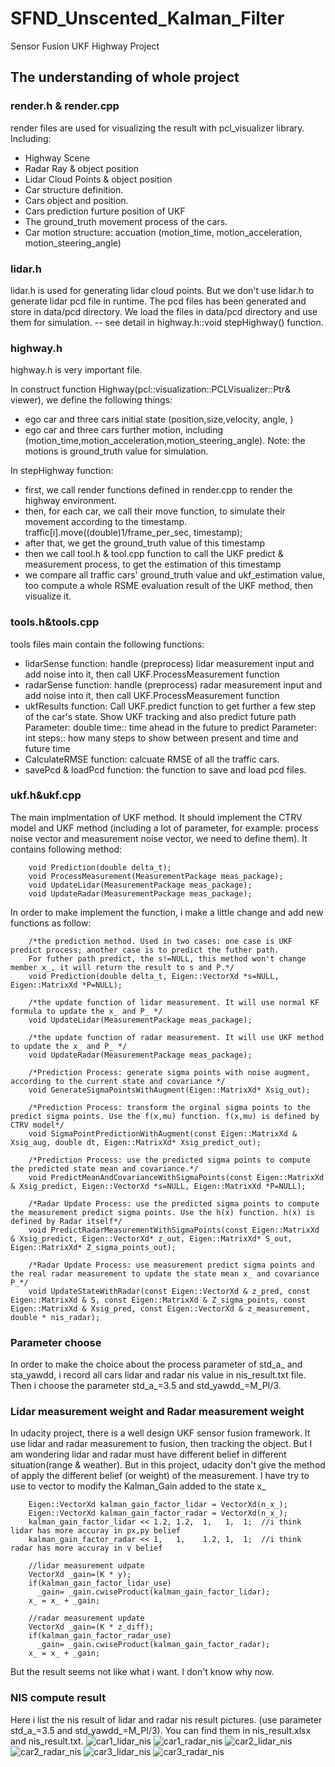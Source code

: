 # SFND_Unscented_Kalman_Filter
Sensor Fusion UKF Highway Project 

## The understanding of whole project

### render.h & render.cpp
render files are used for visualizing the result with pcl_visualizer library. 
Including:
- Highway Scene
- Radar Ray & object position
- Lidar Cloud Points & object position
- Car structure definition.
- Cars object and position.
- Cars prediction furture position of UKF
- The ground_truth movement process of the cars.
- Car motion structure: accuation (motion_time, motion_acceleration, motion_steering_angle)

### lidar.h
lidar.h is used for generating lidar cloud points.
But we don't use lidar.h to generate lidar pcd file in runtime. 
The pcd files has been generated and store in data/pcd directory. 
We load the files in data/pcd directory and use them for simulation.  -- see detail in highway.h::void stepHighway() function.

### highway.h
highway.h is very important file.

In construct function Highway(pcl::visualization::PCLVisualizer::Ptr& viewer), we define the following things:
- ego car and three cars initial state (position,size,velocity, angle, )
- ego car and three cars further motion, including (motion_time,motion_acceleration,motion_steering_angle). Note: the motions is ground_truth value for simulation.

In stepHighway function:
- first, we call render functions defined in render.cpp to render the highway environment.
- then, for each car, we call their move function, to simulate their movement according to the timestamp.
        traffic[i].move((double)1/frame_per_sec, timestamp);
- after that, we get the ground_truth value of this timestamp
- then we call tool.h & tool.cpp function to call the UKF predict & measurement process, to get the estimation of this timestamp
- we compare all traffic cars' ground_truth value and ukf_estimation value, too compute a whole RSME evaluation result of the UKF method, then visualize it.

### tools.h&tools.cpp
tools files main contain the following functions:
- lidarSense function: handle (preprocess) lidar measurement input and add noise into it, then call UKF.ProcessMeasurement function
- radarSense function: handle (preprocess) radar measurement input and add noise into it, then call UKF.ProcessMeasurement function
- ukfResults function: 
    Call UKF.predict function to get further a few step of the car's state.
    Show UKF tracking and also predict future path
        Parameter: double time:: time ahead in the future to predict
        Parameter: int steps:: how many steps to show between present and time and future time
- CalculateRMSE function: calcuate RMSE of all the traffic cars.
- savePcd & loadPcd function: the function to save and load pcd files.

### ukf.h&ukf.cpp
The main implmentation of UKF method.
It should implement the CTRV model and UKF method (including a lot of parameter, for example: process noise vector and measurement noise vector, we need to define them).
It contains following method:

        void Prediction(double delta_t);
        void ProcessMeasurement(MeasurementPackage meas_package);
        void UpdateLidar(MeasurementPackage meas_package);
        void UpdateRadar(MeasurementPackage meas_package);
        
In order to make implement the function, i make a little change and add new functions as follow:

        /*the prediction method. Used in two cases: one case is UKF predict process; another case is to predict the futher path.
        For futher path predict, the s!=NULL, this method won't change member x_, it will return the result to s and P.*/
        void Prediction(double delta_t, Eigen::VectorXd *s=NULL, Eigen::MatrixXd *P=NULL);
        
        /*the update function of lidar measurement. It will use normal KF formula to update the x_ and P_ */
        void UpdateLidar(MeasurementPackage meas_package);
        
        /*the update function of radar measurement. It will use UKF method to update the x_ and P_ */
        void UpdateRadar(MeasurementPackage meas_package);
        
        /*Prediction Process: generate sigma points with noise augment, according to the current state and covariance */
        void GenerateSigmaPointsWithAugment(Eigen::MatrixXd* Xsig_out);
        
        /*Prediction Process: transform the orginal sigma points to the predict sigma points. Use the f(x,mu) function. f(x,mu) is defined by CTRV model*/
        void SigmaPointPredictionWithAugment(const Eigen::MatrixXd & Xsig_aug, double dt, Eigen::MatrixXd* Xsig_predict_out);
        
        /*Prediction Process: use the predicted sigma points to compute the predicted state mean and covariance.*/
        void PredictMeanAndCovarianceWithSigmaPoints(const Eigen::MatrixXd & Xsig_predict, Eigen::VectorXd *s=NULL, Eigen::MatrixXd *P=NULL);
        
        /*Radar Update Process: use the predicted sigma points to compute the measurement predict sigma points. Use the h(x) function. h(x) is defined by Radar itself*/
        void PredictRadarMeasurementWithSigmaPoints(const Eigen::MatrixXd & Xsig_predict, Eigen::VectorXd* z_out, Eigen::MatrixXd* S_out, Eigen::MatrixXd* Z_sigma_points_out);
        
        /*Radar Update Process: use measurement predict sigma points and the real radar measurement to update the state mean x_ and covariance P_*/
        void UpdateStateWithRadar(const Eigen::VectorXd & z_pred, const Eigen::MatrixXd & S, const Eigen::MatrixXd & Z_sigma_points, const Eigen::MatrixXd & Xsig_pred, const Eigen::VectorXd & z_measurement, double * nis_radar);
        
### Parameter choose
In order to make the choice about the process parameter of std_a_ and sta_yawdd, i record all cars lidar and radar nis value in nis_result.txt file. 
Then i choose the parameter std_a_=3.5 and std_yawdd_=M_PI/3.

### Lidar measurement weight and Radar measurement weight
In udacity project, there is a well design UKF sensor fusion framework. It use lidar and radar measurement to fusion, then tracking the object.
But I am wondering lidar and radar must have different belief in different situation(range & weather). But in this project, udacity don't give the method of apply the different belief (or weight) of the measurement.
I have try to use to vector to modify the Kalman_Gain added to the state x_

        Eigen::VectorXd kalman_gain_factor_lidar = VectorXd(n_x_);
        Eigen::VectorXd kalman_gain_factor_radar = VectorXd(n_x_);
        kalman_gain_factor_lidar << 1.2, 1.2,  1,   1,  1;  //i think lidar has more accuray in px,py belief
        kalman_gain_factor_radar << 1,   1,    1.2, 1,  1;  //i think radar has more accuray in v belief
        
        //lidar measurement udpate
        VectorXd _gain=(K * y);
        if(kalman_gain_factor_lidar_use)
          _gain= _gain.cwiseProduct(kalman_gain_factor_lidar);
        x_ = x_ + _gain;
        
        //radar measurement update
        VectorXd _gain=(K * z_diff);
        if(kalman_gain_factor_radar_use)
          _gain= _gain.cwiseProduct(kalman_gain_factor_radar);
        x_ = x_ + _gain;

But the result seems not like what i want. I don't know why now.

### NIS compute result
Here i list the nis result of lidar and radar nis result pictures. (use parameter std_a_=3.5 and std_yawdd_=M_PI/3).
You can find them in nis_result.xlsx and nis_result.txt.
![car1_lidar_nis](https://github.com/libing0811/SFND_Unscented_Kalman_Filter/blob/master/media/car1_lidar_nis.PNG)
![car1_radar_nis](https://github.com/libing0811/SFND_Unscented_Kalman_Filter/blob/master/media/car1_radar_nis.PNG)
![car2_lidar_nis](https://github.com/libing0811/SFND_Unscented_Kalman_Filter/blob/master/media/car2_lidar_nis.PNG)
![car2_radar_nis](https://github.com/libing0811/SFND_Unscented_Kalman_Filter/blob/master/media/car2_radar_nis.PNG)
![car3_lidar_nis](https://github.com/libing0811/SFND_Unscented_Kalman_Filter/blob/master/media/car3_lidar_nis.PNG)
![car3_radar_nis](https://github.com/libing0811/SFND_Unscented_Kalman_Filter/blob/master/media/car3_radar_nis.PNG)
